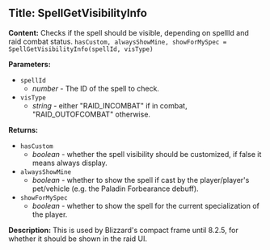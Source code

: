 ## Title: SpellGetVisibilityInfo

**Content:**
Checks if the spell should be visible, depending on spellId and raid combat status.
`hasCustom, alwaysShowMine, showForMySpec = SpellGetVisibilityInfo(spellId, visType)`

**Parameters:**
- `spellId`
  - *number* - The ID of the spell to check.
- `visType`
  - *string* - either "RAID_INCOMBAT" if in combat, "RAID_OUTOFCOMBAT" otherwise.

**Returns:**
- `hasCustom`
  - *boolean* - whether the spell visibility should be customized, if false it means always display.
- `alwaysShowMine`
  - *boolean* - whether to show the spell if cast by the player/player's pet/vehicle (e.g. the Paladin Forbearance debuff).
- `showForMySpec`
  - *boolean* - whether to show the spell for the current specialization of the player.

**Description:**
This is used by Blizzard's compact frame until 8.2.5, for whether it should be shown in the raid UI.